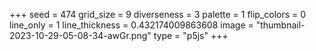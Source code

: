 +++
seed = 474
grid_size = 9
diverseness = 3
palette = 1
flip_colors = 0
line_only = 1
line_thickness = 0.432174009863608
image = "thumbnail-2023-10-29-05-08-34-awGr.png"
type = "p5js"
+++

